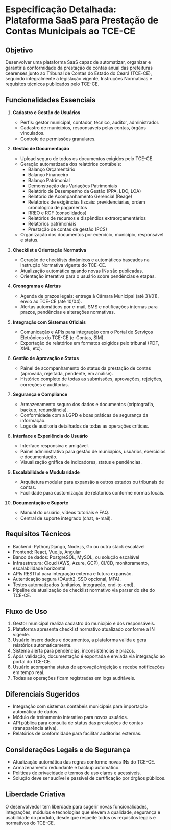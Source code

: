 # Especificação Detalhada: Plataforma SaaS para Prestação de Contas Municipais ao TCE-CE

## Objetivo
Desenvolver uma plataforma SaaS capaz de automatizar, organizar e garantir a conformidade da prestação de contas anual das prefeituras cearenses junto ao Tribunal de Contas do Estado do Ceará (TCE-CE), seguindo integralmente a legislação vigente, Instruções Normativas e requisitos técnicos publicados pelo TCE-CE.

## Funcionalidades Essenciais

1. **Cadastro e Gestão de Usuários**
   - Perfis: gestor municipal, contador, técnico, auditor, administrador.
   - Cadastro de municípios, responsáveis pelas contas, órgãos vinculados.
   - Controle de permissões granulares.

2. **Gestão de Documentação**
   - Upload seguro de todos os documentos exigidos pelo TCE-CE.
   - Geração automatizada dos relatórios contábeis:
     - Balanço Orçamentário
     - Balanço Financeiro
     - Balanço Patrimonial
     - Demonstração das Variações Patrimoniais
     - Relatório de Desempenho da Gestão (PPA, LDO, LOA)
     - Relatório de Acompanhamento Gerencial (Reage)
     - Relatórios de exigências fiscais: previdenciárias, ordem cronológica de pagamentos
     - RREO e RGF (consolidados)
     - Relatórios de recursos e dispêndios extraorçamentários
     - Relatórios patrimoniais
     - Prestação de contas de gestão (PCS)
   - Organização dos documentos por exercício, município, responsável e status.

3. **Checklist e Orientação Normativa**
   - Geração de checklists dinâmicos e automáticos baseados na Instrução Normativa vigente do TCE-CE.
   - Atualização automática quando novas INs são publicadas.
   - Orientação interativa para o usuário sobre pendências e etapas.

4. **Cronograma e Alertas**
   - Agenda de prazos legais: entrega à Câmara Municipal (até 31/01), envio ao TCE-CE (até 10/04).
   - Alertas automáticos por e-mail, SMS e notificações internas para prazos, pendências e alterações normativas.

5. **Integração com Sistemas Oficiais**
   - Comunicação e APIs para integração com o Portal de Serviços Eletrônicos do TCE-CE (e-Contas, SIM).
   - Exportação de relatórios em formatos exigidos pelo tribunal (PDF, XML, etc).

6. **Gestão de Aprovação e Status**
   - Painel de acompanhamento do status da prestação de contas (aprovada, rejeitada, pendente, em análise).
   - Histórico completo de todas as submissões, aprovações, rejeições, correções e auditorias.

7. **Segurança e Compliance**
   - Armazenamento seguro dos dados e documentos (criptografia, backup, redundância).
   - Conformidade com a LGPD e boas práticas de segurança da informação.
   - Logs de auditoria detalhados de todas as operações críticas.

8. **Interface e Experiência do Usuário**
   - Interface responsiva e amigável.
   - Painel administrativo para gestão de municípios, usuários, exercícios e documentação.
   - Visualização gráfica de indicadores, status e pendências.

9. **Escalabilidade e Modularidade**
   - Arquitetura modular para expansão a outros estados ou tribunais de contas.
   - Facilidade para customização de relatórios conforme normas locais.

10. **Documentação e Suporte**
    - Manual do usuário, vídeos tutoriais e FAQ.
    - Central de suporte integrado (chat, e-mail).

## Requisitos Técnicos

- Backend: Python/Django, Node.js, Go ou outra stack escalável
- Frontend: React, Vue.js, Angular
- Banco de dados: PostgreSQL, MySQL, ou solução escalável
- Infraestrutura: Cloud (AWS, Azure, GCP), CI/CD, monitoramento, escalabilidade horizontal
- APIs RESTful para integração externa e futura expansão.
- Autenticação segura (OAuth2, SSO opcional, MFA).
- Testes automatizados (unitários, integração, end-to-end).
- Pipeline de atualização de checklist normativo via parser do site do TCE-CE.

## Fluxo de Uso

1. Gestor municipal realiza cadastro do município e dos responsáveis.
2. Plataforma apresenta checklist normativo atualizado conforme a IN vigente.
3. Usuário insere dados e documentos, a plataforma valida e gera relatórios automaticamente.
4. Sistema alerta para pendências, inconsistências e prazos.
5. Após validação, documentação é exportada e enviada via integração ao portal do TCE-CE.
6. Usuário acompanha status de aprovação/rejeição e recebe notificações em tempo real.
7. Todas as operações ficam registradas em logs auditáveis.

## Diferenciais Sugeridos

- Integração com sistemas contábeis municipais para importação automática de dados.
- Módulo de treinamento interativo para novos usuários.
- API pública para consulta de status das prestações de contas (transparência ativa).
- Relatórios de conformidade para facilitar auditorias externas.

## Considerações Legais e de Segurança

- Atualização automática das regras conforme novas INs do TCE-CE.
- Armazenamento redundante e backup automático.
- Políticas de privacidade e termos de uso claros e acessíveis.
- Solução deve ser audível e passível de certificação por órgãos públicos.

## Liberdade Criativa

O desenvolvedor tem liberdade para sugerir novas funcionalidades, integrações, módulos e tecnologias que elevem a qualidade, segurança e usabilidade do produto, desde que respeite todos os requisitos legais e normativos do TCE-CE.